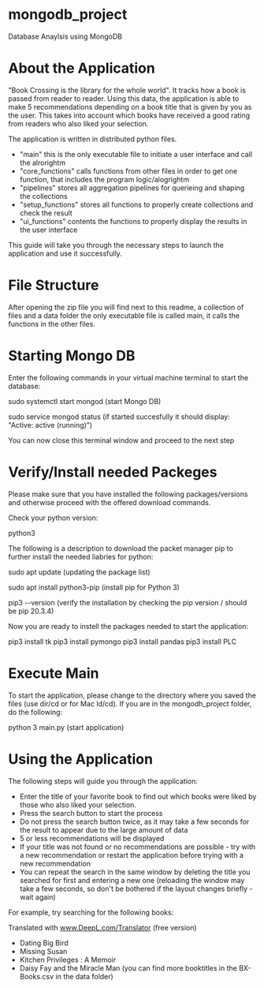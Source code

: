 # mongodb_project
Database Anaylsis using MongoDB

# About the Application
"Book Crossing is the library for the whole world". It tracks how a book is passed from reader to reader. 
Using this data, the application is able to make 5 recommendations depending on a book title that is given by you as the user. 
This takes into account which books have received a good rating from readers who also liked your selection.

The application is written in distributed python files. 
- "main" this is the only executable file to initiate a user interface and call the alrorightm
- "core_functions" calls functions from other files in order to get one function, that includes the program logic/alogrightm
- "pipelines" stores all aggregation pipelines for querieing and shaping the collections
- "setup_functions" stores all functions to properly create collections and check the result
- "ui_functions" contents the functions to properly display the results in the user interface

This guide will take you through the necessary steps to launch the application and use it successfully.

# File Structure
After opening the zip file you will find next to this readme, a collection of files and a data folder
the only executable file is called main, it calls the functions in the other files.


# Starting Mongo DB
Enter the following commands in your virtual machine terminal to start the database:

  sudo systemctl start mongod 
  (start Mongo DB)

  sudo service mongod status
  (if started succesfully it should display: "Active: active (running)")

You can now close this terminal window and proceed to the next step

# Verify/Install needed Packeges
Please make sure that you have installed the following packages/versions and otherwise proceed with the offered download commands.

Check your python version:

  python3

The following is a description to download the packet manager pip to further install the needed liabries for python:

  sudo apt update
  (updating the package list)

  sudo apt install python3-pip
  (install pip for Python 3)

  pip3 --version
  (verify the installation by checking the pip version / should be pip 20.3.4)

Now you are ready to instell the packages needed to start the application:

  pip3 install tk
  pip3 install pymongo
  pip3 install pandas
  pip3 install PLC

# Execute Main
To start the application, please change to the directory where you saved the files (use dir/cd or for Mac ld/cd).
If you are in the mongodh_project folder, do the following:

  python 3 main.py
  (start application)


# Using the Application
The following steps will guide you through the application:

- Enter the title of your favorite book to find out which books were liked by those who also liked your selection.
- Press the search button to start the process 
- Do not press the search button twice, as it may take a few seconds for the result to appear due to the large amount of data
- 5 or less recommendations will be displayed 
- If your title was not found or no recommendations are possible - try with a new recommendation or restart the application before trying with a new recommendation
- You can repeat the search in the same window by deleting the title you searched for first and entering a new one (reloading the window may take a few seconds, so don't be bothered if the layout changes briefly - wait again)


For example, try searching for the following books:

Translated with www.DeepL.com/Translator (free version)
- Dating Big Bird
- Missing Susan
- Kitchen Privileges : A Memoir
- Daisy Fay and the Miracle Man
(you can find more booktitles in the BX-Books.csv in the data folder)